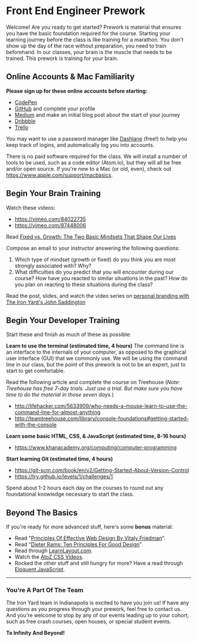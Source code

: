 # Front End Engineer Prework

Welcome! Are you ready to get started? Prework is material that ensures you have the basic foundation required for the course. Starting your learning journey before the class is like training for a marathon. You don't show up the day of the race without preparation, you need to train beforehand. In our classes, your brain is the muscle that needs to be trained. This prework is training for your brain.



## Online Accounts & Mac Familiarity

**Please sign up for these online accounts before starting:**
- [CodePen](http://codepen.io/)
- [GitHub](https://github.com/) and complete your profile
- [Medium](https://medium.com/) and make an initial blog post about the start of your journey
- [Dribbble](https://dribbble.com/)
- [Trello](https://trello.com/)

You may want to use a password manager like [Dashlane](https://www.dashlane.com/) (free!) to help you keep track of logins, and automatically log you into accounts.

There is no paid software required for the class. We will install a number of tools to be used, such as a code editor (Atom.io), but they will all be free and/or open source. If you're new to a Mac (or old, even), check out https://www.apple.com/support/macbasics.



## Begin Your Brain Training

Watch these videos:

- https://vimeo.com/84022735
- https://vimeo.com/87448006

Read [Fixed vs. Growth: The Two Basic Mindsets That Shape Our Lives](http://www.brainpickings.org/2014/01/29/carol-dweck-mindset/)

Compose an email to your instructor answering the following questions:

1. Which type of mindset (growth or fixed) do you think you are most strongly associated with? Why?
2. What difficulties do you predict that you will encounter during our course? How have you reacted to similar situations in the past? How do you plan on reacting to these situations during the class?

Read the post, slides, and watch the video series on [personal branding with The Iron Yard's John Saddington](http://blog.theironyard.com/2015/02/25/bb-workshop/)



## Begin Your Developer Training

Start these and finish as much of these as possible:

**Learn to use the terminal (estimated time, 4 hours)**
The command line is an interface to the internals of your computer, as opposed to the graphical user interface (GUI) that we commonly use. We will be using the command line in our class, but the point of this prework is not to be an expert, just to start to get comfortable.

Read the following article and complete the course on Treehouse (_Note: Treehouse has free 7-day trials. Just use a trial. But make sure you have time to do the material in those seven days._)

- http://lifehacker.com/5633909/who-needs-a-mouse-learn-to-use-the-command-line-for-almost-anything
- http://teamtreehouse.com/library/console-foundations#getting-started-with-the-console

**Learn some basic HTML, CSS, & JavaScript (estimated time, 8-16 hours)**

- https://www.khanacademy.org/computing/computer-programming

**Start learning Git (estimated time, 4 hours)**

- https://git-scm.com/book/en/v2/Getting-Started-About-Version-Control
- https://try.github.io/levels/1/challenges/1

Spend about 1-2 hours each day on the courses to round out any foundational knowledge necessary to start the class.


## Beyond The Basics

If you're ready for more advanced stuff, here's some **bonus** material:

- Read "[Principles Of Effective Web Design By Vitaly Friedman](https://www.smashingmagazine.com/2008/01/10-principles-of-effective-web-design/)".
- Read "[Dieter Rams: Ten Principles For Good Design](https://www.vitsoe.com/gb/about/good-design)".
- Read through [LearnLayout.com](http://learnlayout.com/).
- Watch the [AtoZ CSS Videos](http://www.atozcss.com/start-here/).
- Rocked the other stuff and still hungry for more? Have a read through [Eloquent JavaScript](http://eloquentjavascript.net/).


---

### You're A Part Of The Team

The Iron Yard team in Indianapolis is excited to have you join us! If have any questions as you progress through your prework, feel free to contact us. And you're welcome to stop by any of our events leading up to your cohort, such as free crash courses, open houses, or special student events.

**To Infinity And Beyond!**
